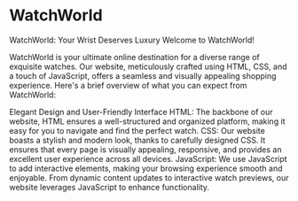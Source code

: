 # WatchWorld

WatchWorld: Your Wrist Deserves Luxury
Welcome to WatchWorld!

WatchWorld is your ultimate online destination for a diverse range of exquisite watches. Our website, meticulously crafted using HTML, CSS, and a touch of JavaScript, offers a seamless and visually appealing shopping experience. Here's a brief overview of what you can expect from WatchWorld:

Elegant Design and User-Friendly Interface
HTML: The backbone of our website, HTML ensures a well-structured and organized platform, making it easy for you to navigate and find the perfect watch.
CSS: Our website boasts a stylish and modern look, thanks to carefully designed CSS. It ensures that every page is visually appealing, responsive, and provides an excellent user experience across all devices.
JavaScript: We use JavaScript to add interactive elements, making your browsing experience smooth and enjoyable. From dynamic content updates to interactive watch previews, our website leverages JavaScript to enhance functionality.
